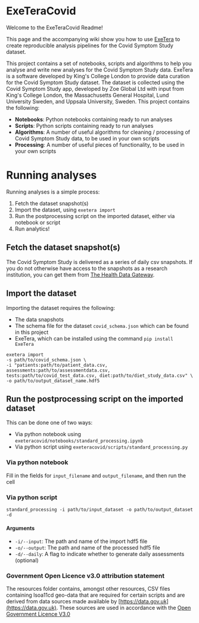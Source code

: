 # ExeTeraCovid

Welcome to the ExeTeraCovid Readme!

This page and the accompanying wiki show you how to use [ExeTera](https://github.com/KCL-BMEIS/ExeTera.git) to create reproducible analysis pipelines for the Covid Symptom Study dataset.

This project contains a set of notebooks, scripts and algorithms to help you analyse and write new analyses for the Covid Symptom Study data.
ExeTera is a software developed by King's College London to provide data curation for the Covid Symptom Study dataset. The dataset is collected using the Covid Symptom Study app, developed by Zoe Global Ltd with input from King's College London, the Massachusetts General Hospital, Lund University Sweden, and Uppsala University, Sweden.
This project contains the following:
* **Notebooks**: Python notebooks containing ready to run analyses
* **Scripts**: Python scripts containing ready to run analyses
* **Algorithms**: A number of useful algorithms for cleaning / processing of Covid Symptom Study data, to be used in your own scripts
* **Processing**: A number of useful pieces of functionality, to be used in your own scripts

# Running analyses

Running analyses is a simple process:
1. Fetch the dataset snapshot(s)
1. Import the dataset, using `exetera import`
1. Run the postprocessing script on the imported dataset, either via notebook or script
1. Run analytics!

## Fetch the dataset snapshot(s)
The Covid Symptom Study is delivered as a series of daily csv snapshots. If you do not otherwise have access to the snapshots as a research institution, you can get them from [The Health Data Gateway](https://web.www.healthdatagateway.org/dataset/fddcb382-3051-4394-8436-b92295f14259).

## Import the dataset
Importing the dataset requires the following:
 * The data snapshots
 * The schema file for the dataset `covid_schema.json` which can be found in this project
 * ExeTera, which can be installed using the command `pip install ExeTera`

```
exetera import
-s path/to/covid_schema.json \
-i "patients:path/to/patient_data.csv, assessments:path/to/assessmentdata.csv, tests:path/to/covid_test_data.csv, diet:path/to/diet_study_data.csv" \
-o path/to/output_dataset_name.hdf5
```

## Run the postprocessing script on the imported dataset
This can be done one of two ways:
* Via python notebook using `exeteracovid/notebooks/standard_processing.ipynb`
* Via python script using `exeteracovid/scripts/standard_processing.py`

### Via python notebook
Fill in the fields for `input_filename` and `output_filename`, and then run the cell

### Via python script

```
standard_processing -i path/to/input_dataset -o path/to/output_dataset -d
```
#### Arguments
 * `-i/--input`: The path and name of the import hdf5 file
 * `-o/--output`: The path and name of the processed hdf5 file
 * `-d/--daily`: A flag to indicate whether to generate daily assessments (optional)

### Government Open Licence v3.0 attribution statement
The resources folder contains, amongst other resources, CSV files containing lsoa11cd geo-data that are required for certain scripts and are derived from data sources made available by [https://data.gov.uk](https://data.gov.uk). These sources are used in accordance with the [Open Government Licence V3.0](http://www.nationalarchives.gov.uk/doc/open-government-licence/version/3/)
